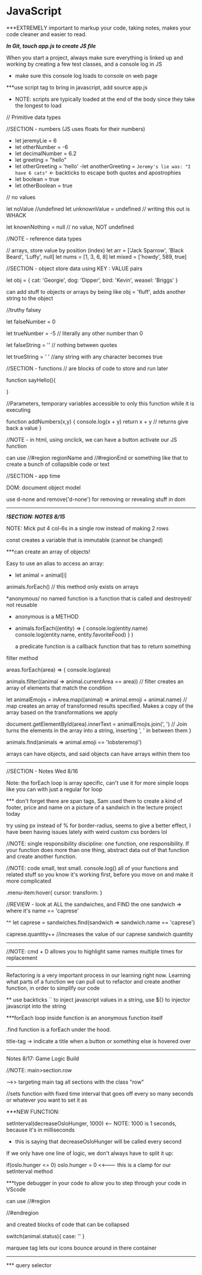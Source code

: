 # JavaScript

***EXTREMELY important to markup your code, taking notes, makes your code cleaner and easier to read.

***In Git, touch app.js to create JS file***

When you start a project, always make sure everything is linked up and working by creating a few test classes, and a console log in JS
- make sure this console log loads to console on web page

***use script tag to bring in javascript, add source app.js
- NOTE: scripts are typically loaded at the end of the body since they take the longest to load

// Primitive data types

//SECTION -  numbers (JS uses floats for their numbers)
- let jeremyLie = 6
- let otherNumber = -6
- let decimalNumber = 6.2
- let greeting = "hello"
- let otherGreeting = 'hello'
-let anotherGreeting = `Jeremy's lie was: "I have 6 cats"` <- backticks to escape both quotes and apostrophies
- let boolean = true
- let otherBoolean = true

// no values

let noValue //undefined
let unknownValue = undefined // writing this out is WHACK

let knownNothing = null // no value, NOT undefined

//NOTE - reference data types

// arrays, store value by position (index)
let arr = ['Jack Sparrow', 'Black Beard', 'Luffy', null]
let nums = [1, 3, 6, 8]
let mixed = ['howdy', 589, true]

//SECTION -  object store data using KEY : VALUE pairs

let obj = {
  cat: 'Georgie',
  dog: 'Dipper',
  bird: 'Kevin',
  weasel: 'Briggs'
}

can add stuff to objects or arrays by being like obj = 'fluff', adds another string to the object

//truthy falsey

let falseNumber = 0

let trueNumber = -5 // literally any other number than 0

let falseString = '' // nothing between quotes

let trueString = ' ' //any string with any character becomes true

//SECTION - functions
// are blocks of code to store and run later

function sayHello(){

}

//Parameters, temporary variables accessible to only this function while it is executing


function addNumbers(x,y) {
  console.log(x + y)
  return x + y // returns give back a value
}

//NOTE - in html, using onclick, we can have a button activate our JS function

can use //#region regionName and //#regionEnd or something like that to create a bunch of collapsible code or text

//SECTION - app time

DOM: document object model

use d-none and remove('d-none') for removing or revealing stuff in dom

---------------

***!SECTION: NOTES 8/15***

NOTE: Mick put 4 col-6s in a single row instead of making 2 rows

const creates a variable that is immutable (cannot be changed)

***can create an array of objects!

Easy to use an alias to access an array:
- let animal = animal[i]


animals.forEach() // this method only exists on arrays

*anonymous/ no named function is a function that is called and destroyed/ not reusable
- anonymous is a METHOD

- animals.forEach((entity) => {
    console.log(entity.name)
    console.log(entity.name, entity.favoriteFood)
    }
  )


  a predicate function is a callback function that has to return something


filter method

areas.forEach(area) =>  {
  console.log(area)

  animals.filter((animal => animal.currentArea == area)) // filter creates an array of elements that match the condition

  let animalEmojis = inArea.map((animal) => animal.emoji + animal.name) // map creates an array of transformed results specified. Makes a copy of the array based on the transformations we apply

  document.getElementById(area).innerText = animalEmojis.join(', ') // Join turns the elements in the array into a string, inserting ', ' in between them
}


animals.find(animals => animal.emoji == 'lobsteremoji')

arrays can have objects, and said objects can have arrays within them too


----------

//SECTION - Notes Wed 8/16

Note: the forEach loop is array specific, can't use it for more simple loops like you can with just a regular for loop

*** don't forget there are span tags, Sam used them to create a kind of footer, price and name on a picture of a sandwich in the lecture project today

try using px instead of % for border-radius, seems to give a better effect, I have been having issues lately with weird custom css borders lol

//NOTE: single responsibility discipline: one function, one responsibility. If your function does more than one thing, abstract data out of that function and create another function.

//NOTE: code small, test small. console.log() all of your functions and related stuff so you know it's working first, before you move on and make it more complicated

.menu-item:hover{
  cursor: 
  transform: 
}


//REVIEW - look at ALL the sandwiches, and FIND the one sandwich => where it's name == 'caprese'

^^
let caprese = sandwiches.find(sandwich => sandwich.name == 'caprese')


caprese.quantity++ //increases the value of our caprese sandwich quantity

*********
//NOTE: cmd + D allows you to highlight same names multiple times for replacement
********

Refactoring is a very important process in our learning right now. Learning what parts of a function we can pull out to refactor and create another function, in order to simplify our code

** use backticks `` to inject javascript values in a string, use ${} to injector javascript into the string

***forEach loop inside function is an anonymous function itself

.find function is a forEach under the hood.

title-tag -> indicate a title when a button or something else is hovered over



--------

Notes 8/17: Game Logic Build

//NOTE: main>section.row

-->> targeting main tag all sections with the class "row"



//sets function with fixed time interval that goes off every so many seconds or whatever you want to set it as

***NEW FUNCTION: 

setInterval(decreaseOsloHunger, 1000)   <-- NOTE: 1000 is 1 seconds, because it's in milliseconds

- this is saying that decreaseOsloHunger will be called every second

If we only have one line of logic, we don't always have to split it up:

if(oslo.hunger <= 0) oslo.hunger = 0     <<--- this is a clamp for our setInterval method

***type debugger in your code to allow you to step through your code in VScode


can use //#region



//#endregion

and created blocks of code that can be collapsed 


switch(animal.status){
  case: ''
}

marquee tag lets our icons bounce around in there container

---------

*** query selector